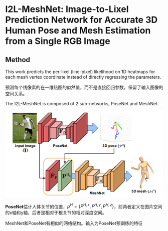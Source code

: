 # I2L-MeshNet: Image-to-Lixel Prediction Network for Accurate 3D Human Pose and Mesh Estimation from a Single RGB Image

## Method

This work predicts the per-lixel (line-pixel) likelihood on 1D heatmaps for each mesh vertex coordinate instead of directly regressing the parameters.

预测每个线像素的在一维热图的似然值，而不是直接回归参数。保留了输入图像的空间关系。

The I2L-MeshNet is composed of 2 sub-networks, PoseNet and MeshNet.

![2](./I2L/2.png)

**PoseNet**估计人体关节的位置，$p^H=\{ P^{H,x}, P^{H,y}, P^{H,z}\}$，前两者定义在图片空间的x轴和y轴，后者是相对于根关节的相对深度空间。

MeshNet和PoseNet有相似的网络结构。输入为PoseNet预训练的特征